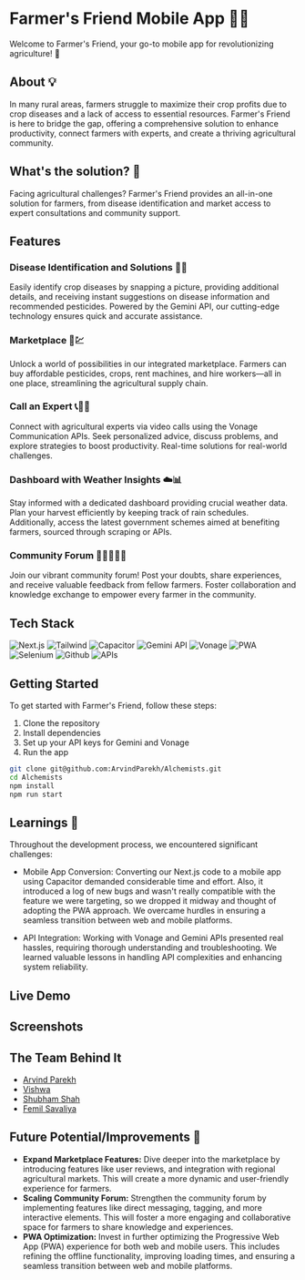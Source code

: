 # Farmer's Friend Mobile App 🌾📱

Welcome to Farmer's Friend, your go-to mobile app for revolutionizing agriculture! 🚀

## About 💡

In many rural areas, farmers struggle to maximize their crop profits due to crop diseases and a lack of access to essential resources. Farmer's Friend is here to bridge the gap, offering a comprehensive solution to enhance productivity, connect farmers with experts, and create a thriving agricultural community.

## What's the solution? 🌿

Facing agricultural challenges? Farmer's Friend provides an all-in-one solution for farmers, from disease identification and market access to expert consultations and community support.

## Features

### Disease Identification and Solutions 🌿🤖

Easily identify crop diseases by snapping a picture, providing additional details, and receiving instant suggestions on disease information and recommended pesticides. Powered by the Gemini API, our cutting-edge technology ensures quick and accurate assistance.

### Marketplace 🛒💹

Unlock a world of possibilities in our integrated marketplace. Farmers can buy affordable pesticides, crops, rent machines, and hire workers—all in one place, streamlining the agricultural supply chain.

### Call an Expert 📞👩‍🌾

Connect with agricultural experts via video calls using the Vonage Communication APIs. Seek personalized advice, discuss problems, and explore strategies to boost productivity. Real-time solutions for real-world challenges.

### Dashboard with Weather Insights ☁️📊

Stay informed with a dedicated dashboard providing crucial weather data. Plan your harvest efficiently by keeping track of rain schedules. Additionally, access the latest government schemes aimed at benefiting farmers, sourced through scraping or APIs.

### Community Forum 👩‍🌾🤝👨‍🌾

Join our vibrant community forum! Post your doubts, share experiences, and receive valuable feedback from fellow farmers. Foster collaboration and knowledge exchange to empower every farmer in the community.

## Tech Stack

<!-- - **Framework:** Next.js
- **Mobile App Conversion:** Capacitor
- **Disease Identification:** Gemini API
- **Communication:** Vonage Communication APIs -->

![Next.js](https://img.shields.io/badge/Next.js-%23000000.svg?&style=for-the-badge&logo=nextdotjs&logoColor=white)
![Tailwind](https://img.shields.io/badge/Tailwindcss-blue?&style=for-the-badge&logo=tailwindcss&logoColor=white)
![Capacitor](https://img.shields.io/badge/Capacitor-%23424242.svg?&style=for-the-badge&logo=capacitor&logoColor=white)
![Gemini API](https://img.shields.io/badge/Gemini%20API-%2300ADEF.svg?&style=for-the-badge&logo=gemini&logoColor=white)
![Vonage](https://img.shields.io/badge/Vonage-%230056D2.svg?&style=for-the-badge&logo=vonage&logoColor=white)
![PWA](https://img.shields.io/badge/PWA-%.svg?&style=for-the-badge&logo=pwa&logoColor=white)
![Selenium](https://img.shields.io/badge/Selenium-%23000000.svg?&style=for-the-badge&logo=selenium&logoColor=white)
![Github](https://img.shields.io/badge/git-%23000000.svg?&style=for-the-badge&logo=git&logoColor=white)
![APIs](https://img.shields.io/badge/APIs-%23000000.svg?&style=for-the-badge&logo=apis&logoColor=white)

## Getting Started

To get started with Farmer's Friend, follow these steps:

1. Clone the repository
2. Install dependencies
3. Set up your API keys for Gemini and Vonage
4. Run the app

```bash
git clone git@github.com:ArvindParekh/Alchemists.git
cd Alchemists
npm install
npm run start
```

## Learnings 🌿

Throughout the development process, we encountered significant challenges:

- Mobile App Conversion: Converting our Next.js code to a mobile app using Capacitor demanded considerable time and effort. Also, it introduced a log of new bugs and wasn't really compatible with the feature we were targeting, so we dropped it midway and thought of adopting the PWA approach. We overcame hurdles in ensuring a seamless transition between web and mobile platforms.

- API Integration: Working with Vonage and Gemini APIs presented real hassles, requiring thorough understanding and troubleshooting. We learned valuable lessons in handling API complexities and enhancing system reliability.

## Live Demo


## Screenshots


## The Team Behind It

- [Arvind Parekh](https://twitter.com/ArvindParekh_21)
- [Vishwa]()
- [Shubham Shah]()
- [Femil Savaliya]()

## Future Potential/Improvements 🚀

- **Expand Marketplace Features:** Dive deeper into the marketplace by introducing features like user reviews, and integration with regional agricultural markets. This will create a more dynamic and user-friendly experience for farmers.
- **Scaling Community Forum:** Strengthen the community forum by implementing features like direct messaging, tagging, and more interactive elements. This will foster a more engaging and collaborative space for farmers to share knowledge and experiences.
- **PWA Optimization:** Invest in further optimizing the Progressive Web App (PWA) experience for both web and mobile users. This includes refining the offline functionality, improving loading times, and ensuring a seamless transition between web and mobile platforms.
